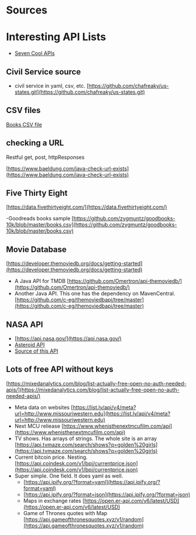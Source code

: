 # Sources

# Interesting API Lists

* [Seven Cool APIs](https://www.twilio.com/en-us/blog/cool-apis)

## Civil Service source

- civil service in yaml, csv, etc.  [https://github.com/chafreaky/us-states.git](https://github.com/chafreaky/us-states.git)

## CSV files

[Books CSV file](https://gist.github.com/jaidevd/23aef12e9bf56c618c41)

## checking a URL 
Restful get, post, httpResponses

[https://www.baeldung.com/java-check-url-exists](https://www.baeldung.com/java-check-url-exists)

## Five Thirty Eight

[https://data.fivethirtyeight.com/](https://data.fivethirtyeight.com/)

-Goodreads books sample [https://github.com/zygmuntz/goodbooks-10k/blob/master/books.csv](https://github.com/zygmuntz/goodbooks-10k/blob/master/books.csv)

## Movie Database

[https://developer.themoviedb.org/docs/getting-started](https://developer.themoviedb.org/docs/getting-started)

- A Java API for TMDB [https://github.com/Omertron/api-themoviedb/](https://github.com/Omertron/api-themoviedb/)
- Another Java API.  This one has the dependency on MavenCentral. [https://github.com/c-eg/themoviedbapi/tree/master](https://github.com/c-eg/themoviedbapi/tree/master)

## NASA API

* [https://api.nasa.gov/](https://api.nasa.gov/)
* [Asteroid API](https://data.nasa.gov/Space-Science/Asteroids-NeoWs-API/73uw-d9i8/about_data)
* [Source of this API](https://www.twilio.com/en-us/blog/java-json-with-jackson)

## Lots of free API without keys

[https://mixedanalytics.com/blog/list-actually-free-open-no-auth-needed-apis/](https://mixedanalytics.com/blog/list-actually-free-open-no-auth-needed-apis/)

- Meta data on websites [https://list.ly/api/v4/meta?url=http://www.missouriwestern.edu](https://list.ly/api/v4/meta?url=http://www.missouriwestern.edu)
- Next MCU reliease [https://www.whenisthenextmcufilm.com/api](https://www.whenisthenextmcufilm.com/api)
- TV shows.  Has arrays of strings.  The whole site is an array [https://api.tvmaze.com/search/shows?q=golden%20girls](https://api.tvmaze.com/search/shows?q=golden%20girls)
- Current bitcoin price.  Nesting.  [https://api.coindesk.com/v1/bpi/currentprice.json](https://api.coindesk.com/v1/bpi/currentprice.json)
- Super simple.  One field.  It does yaml as well.
  - [https://api.ipify.org/?format=yaml](https://api.ipify.org/?format=yaml)
  - [https://api.ipify.org/?format=json](https://api.ipify.org/?format=json)
  - Maps in exchange rates [https://open.er-api.com/v6/latest/USD](https://open.er-api.com/v6/latest/USD)
  - Game of Thrones quotes with Map [https://api.gameofthronesquotes.xyz/v1/random](https://api.gameofthronesquotes.xyz/v1/random)